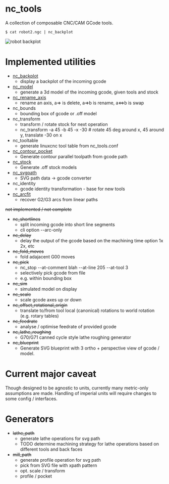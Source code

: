 nc_tools
========

A collection of composable CNC/CAM GCode tools.

```
$ cat robot2.ngc | nc_backplot
```

![robot backplot](https://raw.github.com/mythagel/backplot/master/robot_backplot.png)

Implemented utilities
=====================

 * [nc_backplot](http://mythagel.github.io/nc_tools/nc_backplot/)
    * display a backplot of the incoming gcode
 * [nc_model](http://mythagel.github.io/nc_tools/nc_model/)
    * generate a 3d model of the incoming gcode, given tools and stock
 * [nc_rename_axis](http://mythagel.github.io/nc_tools/nc_rename_axis/)
    * rename an axis, a=> is delete, a=>b is rename, a<=>b is swap
 * nc_bounds
    * bounding box of gcode or .off model
 * nc_transform
    * transform / rotate stock for next operation
    * nc_transform -a 45 -b 45 -x -30 # rotate 45 deg around x, 45 around y, translate -30 on x
 * nc_tooltable
    * generate linuxcnc tool table from nc_tools.conf
 * [nc_contour_pocket](http://mythagel.github.io/nc_tools/nc_contour_pocket/)
    * Generate contour parallel toolpath from gcode path
 * [nc_stock](http://mythagel.github.io/nc_tools/nc_stock/)
    * Generate .off stock models
 * [nc_svgpath](http://mythagel.github.io/nc_tools/nc_svgpath/)
    * SVG path data -> gcode converter
 * nc_identity
    * gcode identity transformation - base for new tools
 * [nc_arcfit](http://mythagel.github.io/nc_tools/nc_arcfit/)
    * recover G2/G3 arcs from linear paths


~~not implemented / not complete~~

 * ~~nc_shortlines~~
    * split incoming gcode into short line segments
    * cli option --arc-only
 * ~~nc_delay~~
    * delay the output of the gcode based on the machining time option 1x 2x, etc
 * ~~nc_fold_moves~~
    * fold adajacent G00 moves
 * ~~nc_pick~~
    * nc_stop --at-comment blah --at-line 205 --at-tool 3
    * selectively pick gcode from file
    * e.g. within bounding box
 * ~~nc_sim~~
    * simulated model on display
 * ~~nc_scale~~
    * scale gcode axes up or down
 * ~~nc_offset_rotational_origin~~
    * translate to/from tool local (canonical) rotations to world rotation (e.g. rotary tables)
 * ~~nc_feedrate~~
    * analyse / optimise feedrate of provided gcode
 * ~~nc_lathe_roughing~~
    * G70/G71 canned cycle style lathe roughing generator 
 * ~~nc_blueprint~~
    * Generate SVG blueprint with 3 ortho + perspective view of gcode / model.

Current major caveat
====================

Though designed to be agnostic to units, currently many metric-only assumptions are made. Handling of imperial units will require changes to some config / interfaces.

Generators
==========

 * ~~lathe_path~~
    * generate lathe operations for svg path
    * TODO determine machining strategy for lathe operations based on different tools and back faces
 * ~~mill_path~~
    * generate profile operation for svg path
    * pick from SVG file with xpath pattern
    * opt. scale / transform
    * profile / pocket
